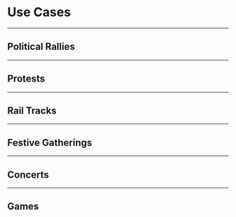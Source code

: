 # Use Cases

---
## Political Rallies

---
## Protests

---
## Rail Tracks

---
## Festive Gatherings

---
## Concerts

---
## Games
